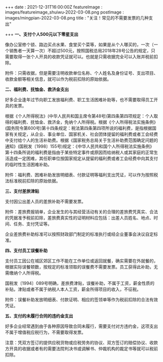 +++
date : 2021-12-31T16:00:00Z
featureImage : images/featureimage_shuiwu-2022-03-08.png
postImage : images/mingpian-2022-03-08.png
title : "关注！常见的不需要发票的几种支出"

+++
**一、支付个人500元以下零星支出**

像办公室修个锁、路边买点水果、食堂买个菜等，如果是从个人哪买的，一次（一个销售者一天算一次）不超过500元，按照国税总局2018年28号公告的规定，只需要取得一张个人开具的收款凭证就可以。也就是只需收据完全可以入账并税前扣除。

附件：只需收据，但是需要注明收款单位名称、个人姓名及身份证号、支出项目、收款金额等相关信息，就可以作为税前扣除的原始依据。

**二、福利费、抚恤金、救济金支出**

好多企业逢年过节向职工发放福利费、职工生活困难补助等，也不需要取得员工开具的发票。

根据《个人所得税法》(中华人民共和国主席令第48号)第四条第四项规定：个人取得的福利费、抚恤金、救济金，免纳个人所得税。根据《个人所得税法实施条例》(国务院令第600号)第十四条规定：税法第四条第四项所说的福利费，是指根据国家有关规定，从企业、事业单位、国家机关、社会团体提留的福利费或者工会经费中支付给个人的生活补助费。根据《国家税务总局关于生活补助费范围确定问题的通知》(国税发〔1998〕155号)规定：《中华人民共和国个人所得税法实施条例》第十四条所说的福利费是指由于某些特定事件或原因而给纳税人或其家庭的正常生活造成一定困难，其任职单位按国家规定从提留的福利费或者工会经费中向其支付的临时性生活困难补助。

附件：福利费、困难补助发放明细表、付款证明等福利支出凭证，可以作为按照税法标准税前扣除的原始依据。

**三、支付差旅津贴**

支付因公出差人员的差旅补助不需要发票。

附件：差旅费报销单，企业发生的与其经营活动有关的合理的差旅费凭真实、合法的凭据准予税前扣除，差旅费真实性的证明材料应包括：出差人员姓名、地点、时间、任务、支付凭证等。

企业差旅费补助标准可以按照财政部门制定的标准执行或经企业董事会决议自定标准。

**四、支付员工误餐补助**

支付员工因公在城区郊区工作不能在工作单位或返回就餐，确实需要在外就餐的，根据实际误餐顿数，按规定的标准领取的误餐费不需要发票。员工获得此补助，无需缴纳个人所得税。

国税发〔1994〕089号明确，差旅费津贴，误餐补助，不属于工资，薪金性质的补贴，津贴或者不属于纳税人本人工资，薪金所得项目的收入，不征税。

附件：误餐补助发放明细表、付款证明、相应的签领单等作为税前扣除的合法有效凭证。

**五、支付的未履行合同的违约金支出**

好多企业经常遇到由于各种原因导致合同未履行，需要支付对方违约金，这项支出不属于增值税应税行为，不需要取得发票。

注意：凭双方签订的提供应税货物或应税劳务的协议、双方签订的赔偿协议、收款方开具的收据或者有的需要法院判决书或调解书、仲裁机构的裁定书等就可以税前扣除。